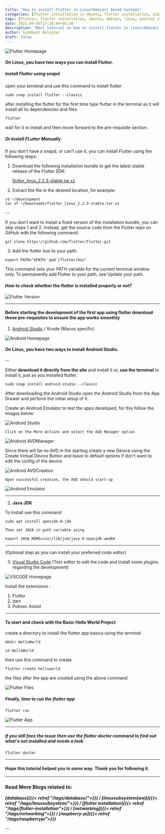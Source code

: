 ```yaml
---
title: "How to install Flutter in Linux(Debian) based Systems"
categories: [flutter installation in ubuntu, flutter installation, sidsblog]
tags: [flutter, flutter installation, ubuntu, debian, linux, android studio, sidsblog]
date: 2021-09-05T17:26:04+05:30
description: "Best tutorial on how to install flutter in linux(debian) based system like ubuntu, popos, mint etc. Follow the steps to install flutter properly."
author: Siddhant Mulajkar
draft: false
---
```



![Flutter Homepage](/images/flutterimgs/flutterbn.png)

#### On Linux, you have two ways you can install Flutter.

##### Install Flutter using snapd

open your terminal and use this command to install flutter

```
sudo snap install flutter --classic
```

after installing the flutter for the first time type flutter in the terminal as it will install all its dependencies and files


```
flutter
```

wait for it to install and then move forward to the pre-requisite section.

##### Or Install FLutter Manually

If you don’t have a snapd, or can’t use it, you can install Flutter using the following steps.

1.  Download the following installation bundle to get the latest stable release of the Flutter SDK:

    [flutter_linux_2.2.3-stable.tar.xz](https://storage.googleapis.com/flutter_infra_release/releases/stable/linux/flutter_linux_2.2.3-stable.tar.xz)

2.  Extract the file in the desired location, for example:

```
cd ~/development
tar xf ~/Downloads/flutter_linux_2.2.3-stable.tar.xz
```

--

If you don’t want to install a fixed version of the installation bundle, you can skip steps 1 and 2. Instead, get the source code from the Flutter repo on GitHub with the following command:

```
git clone https://github.com/flutter/flutter.git
```

3.  Add the flutter tool to your path:

```
export PATH="$PATH:`pwd`/flutter/bin"
```

This command sets your PATH variable for the current terminal window only. To permanently add Flutter to your path, see Update your path.

#### How to check whether the flutter is installed properly or not?

![Flutter Version](/images/flutterimgs/flutterversionandpath.png)


---


#### Before starting the development of the first app using flutter download these pre-requisites to ensure the app works smoothly

1.  [Android Studio](https://developer.android.com/studio) / Xcode (Macos specific) 

![Android Homepage](/images/flutterimgs/androidstd.png)

#### On Linux, you have two ways to install Android Studio.

--

Either **download it directly from the site** and install it or, **use the terminal** to install it, just as you installed flutter.

```
sudo snap install android-studio --classic
```

After downloading the Android Studio open the Android Studio from the App Drawer and perform the initial setup of it.

Create an Android Emulator to test the apps developed, for this follow the images below:

![Android Studio](/images/flutterimgs/androidstudio.png)

```
Click on the More Actions and select the AVD Manager option
```

![Android AVDManager](/images/flutterimgs/avdmanager.png)


Since there will be no AVD in the starting create a new Device using the Create Virtual Device Button and leave to default options if don't want to edit the config of the device


![Android AVDCreation](/images/flutterimgs/andvirtualdeviceconfig.png)

```
Upon successful creation, the AVD should start-up
```

![Android Emulator](/images/flutterimgs/androidemulator2.png)


---

2.  **Java JDK**

To install use this command

```
sudo apt install openjdk-8-jdk
```

    Then set JAVA in path variable using

```
export JAVA_HOME=/usr/lib/jvm/java-8-openjdk-amd64
```

---

(Optional step as you can install your preferred code editor)


3.  [Visual Studio Code](https://code.visualstudio.com/) (Text editor to edit the code and install some plugins regarding the development)

![VSCODE Homepage](/images/flutterimgs/vscode.png)


Install the extensions :

1.  Flutter
2.  dart
3.  Pubsec Assist


---

#### To start and check with the Basic Hello World Project

create a directory to install the flutter app basics using the terminal

```
mkdir HelloWorld
```

```
cd HelloWorld
```

then use this command to create

```
flutter create helloworld
```

the files after the app are created using the above command

![Flutter Files](/images/flutterimgs/flutterfilesaftercreating.png)


##### Finally, time to run the flutter app

```
flutter run
```

![Flutter App](/images/flutterimgs/androidemulatorapprun.png)


---


##### If you still face the issue then use the flutter doctor command to find out what's not installed and needs a look

```
flutter doctor
```

---


#### Hope this tutorial helped you in some way. Thank you for following it.

---

### Read More Blogs related to:

***[database]({{< relref "/tags/database/">}}) / [linuxsubsystem(wsl)]({{< relref "/tags/linuxsubsystem/">}}) / [flutter installation]({{< relref "/tags/flutter-installation">}}) / [networking]({{< relref "/tags/networking">}}) / [raspberry-pi]({{< relref "/tags/raspberrypi">}})*** 

--